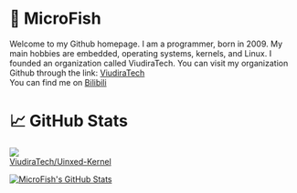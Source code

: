 # 🔧 MicroFish

Welcome to my Github homepage. I am a programmer, born in 2009. My main hobbies are embedded, operating systems, kernels, and Linux. I founded an organization called ViudiraTech. You can visit my organization Github through the link: [ViudiraTech][2]
<br>
You can find me on [Bilibili][1]

# 📈 GitHub Stats

![](https://camo.githubusercontent.com/defd3e2ec6f97b6524b7ff0aa392e3bedd788bc6a203c3b9ad06bf7973fa682d/68747470733a2f2f6769746875622d726561646d652d73746174732e76657263656c2e6170702f6170692f70696e2f3f757365726e616d653d5669756469726154656368267265706f3d55696e7865642d4b65726e656c267469746c655f636f6c6f723d66666666666626746578745f636f6c6f723d6339636163632669636f6e5f636f6c6f723d3262626338612662675f636f6c6f723d316431663231) </br>
[ViudiraTech/Uinxed-Kernel]()

<a href="github.com/FengHeting">
  <img align="center" src="https://github-readme-stats.vercel.app/api?username=FengHeting&show_icons=true&line_height=27&count_private=true&title_color=ffffff&text_color=c9cacc&icon_color=2bbc8a&bg_color=1d1f21" alt="MicroFish's GitHub Stats" />
</a>

[1]: https://space.bilibili.com/516952936
[2]: https://github.com/ViudiraTech/
